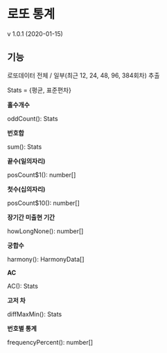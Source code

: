 
# 로또 통계

v 1.0.1 (2020-01-15)

## 기능

로또데이터 전체 / 일부(최근 12, 24, 48, 96, 384회차) 추출

Stats = {평균, 표준편차}

**홀수개수**

oddCount(): Stats

**번호합**

sum(): Stats

**끝수(일의자리)**

posCount$1(): number[]

**첫수(십의자리)**

posCount$10(): number[]

**장기간 미출현 기간**

howLongNone(): number[]

**궁합수**

harmony(): HarmonyData[]

**AC**

AC(): Stats

**고저 차**

diffMaxMin(): Stats

**번호별 통계**

frequencyPercent(): number[]

